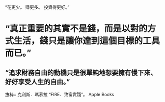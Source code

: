 “花更少。
賺更多。
投資得更好。”

# “真正重要的其實不是錢，而是以對的方式生活，錢只是讓你達到這個目標的工具而已。”

## “追求財務自由的動機只是很單純地想要擁有慢下來、好好享受人生的自由。”

抜粋:: 克利斯．瑪慕拉  “FIRE．致富實踐”。 Apple Books  
